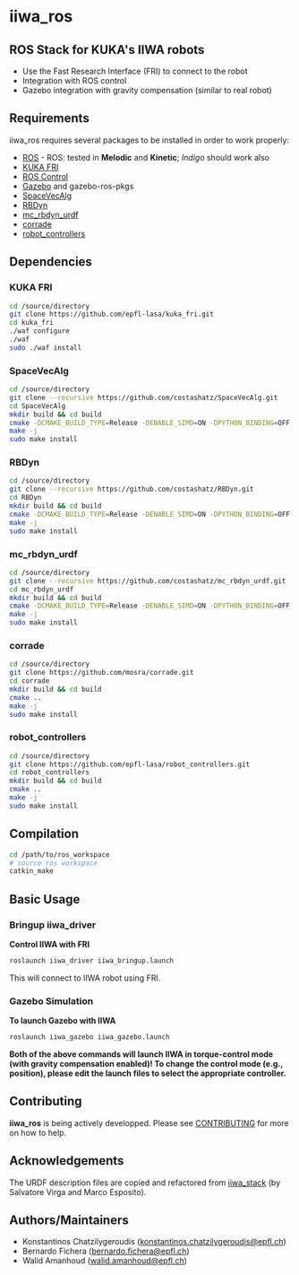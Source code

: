 iiwa_ros
========
 
ROS Stack for KUKA's IIWA robots
---------------------------------------
 
  - Use the Fast Research Interface (FRI) to connect to the robot
  - Integration with ROS control
  - Gazebo integration with gravity compensation (similar to real robot)

Requirements
-----------

iiwa_ros requires several packages to be installed in order to work properly:

* [ROS] - ROS: tested in **Melodic** and **Kinetic**; *Indigo* should work also
* [KUKA FRI]
* [ROS Control]
* [Gazebo] and gazebo-ros-pkgs
* [SpaceVecAlg]
* [RBDyn]
* [mc_rbdyn_urdf]
* [corrade]
* [robot_controllers]

Dependencies
-------------

### KUKA FRI

```sh
cd /source/directory
git clone https://github.com/epfl-lasa/kuka_fri.git
cd kuka_fri
./waf configure
./waf
sudo ./waf install
```

### SpaceVecAlg

```sh
cd /source/directory
git clone --recursive https://github.com/costashatz/SpaceVecAlg.git
cd SpaceVecAlg
mkdir build && cd build
cmake -DCMAKE_BUILD_TYPE=Release -DENABLE_SIMD=ON -DPYTHON_BINDING=OFF ..
make -j
sudo make install
```

### RBDyn

```sh
cd /source/directory
git clone --recursive https://github.com/costashatz/RBDyn.git
cd RBDyn
mkdir build && cd build
cmake -DCMAKE_BUILD_TYPE=Release -DENABLE_SIMD=ON -DPYTHON_BINDING=OFF ..
make -j
sudo make install
```

### mc_rbdyn_urdf

```sh
cd /source/directory
git clone --recursive https://github.com/costashatz/mc_rbdyn_urdf.git
cd mc_rbdyn_urdf
mkdir build && cd build
cmake -DCMAKE_BUILD_TYPE=Release -DENABLE_SIMD=ON -DPYTHON_BINDING=OFF ..
make -j
sudo make install
```

### corrade

```sh
cd /source/directory
git clone https://github.com/mosra/corrade.git
cd corrade
mkdir build && cd build
cmake ..
make -j
sudo make install
```

### robot_controllers

```sh
cd /source/directory
git clone https://github.com/epfl-lasa/robot_controllers.git
cd robot_controllers
mkdir build && cd build
cmake ..
make -j
sudo make install
```

Compilation
------------

```sh
cd /path/to/ros_workspace
# source ros workspace
catkin_make
```

Basic Usage
--------------

### Bringup iiwa_driver

**Control IIWA with FRI**

```sh
roslaunch iiwa_driver iiwa_bringup.launch
```

This will connect to IIWA robot using FRI.

### Gazebo Simulation

**To launch Gazebo with IIWA**

```sh
roslaunch iiwa_gazebo iiwa_gazebo.launch
```

**Both of the above commands will launch IIWA in torque-control mode (with gravity compensation enabled)! To change the control mode (e.g., position), please edit the launch files to select the appropriate controller.**

Contributing
---------------------

**iiwa_ros** is being actively developped. Please see [CONTRIBUTING](CONTRIBUTING.md) for more on how to help.

Acknowledgements
---------------------
The URDF description files are copied and refactored from [iiwa_stack] (by Salvatore Virga and Marco Esposito).

Authors/Maintainers
---------------------

- Konstantinos Chatzilygeroudis (konstantinos.chatzilygeroudis@epfl.ch)
- Bernardo Fichera (bernardo.fichera@epfl.ch)
- Walid Amanhoud (walid.amanhoud@epfl.ch)

[ros]: http://www.ros.org
[gazebo]: http://gazebosim.org/
[ros control]: http://wiki.ros.org/ros_control
[kuka fri]: https://github.com/costashatz/kuka_fri
[spacevecalg]: https://github.com/costashatz/SpaceVecAlg
[rbdyn]: https://github.com/costashatz/RBDyn
[mc_rbdyn_urdf]: https://github.com/costashatz/mc_rbdyn_urdf
[robot_controllers]: https://github.com/epfl-lasa/robot_controllers
[corrade]: https://github.com/mosra/corrade
[iiwa_stack]: https://github.com/IFL-CAMP/iiwa_stack